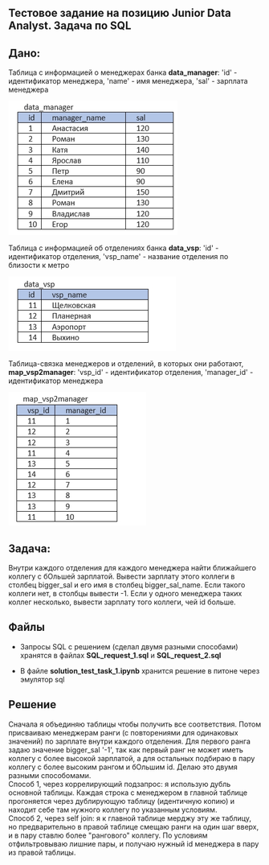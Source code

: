 ## Тестовое задание на позицию Junior Data Analyst. Задача по SQL

## Дано:

Таблица с информацией о менеджерах банка **data_manager**:
'id' - идентификатор менеджера,
'name' - имя менеджера,
'sal' - зарплата менеджера

<img src="images/data_manager.jpg" alt="pic1">

Таблица с информацией об отделениях банка **data_vsp**:
'id' - идентификатор отделения,
'vsp_name' - название отделения по близости к метро

<img src="images/data_vsp.jpg" alt="pic1">

Таблица-связка менеджеров и отделений, в которых они работают, **map_vsp2manager**:
'vsp_id' - идентификатор отделения,
'manager_id' - идентификатор менеджера

<img src="images/map_vsp2manager.jpg" alt="pic1"> 

## Задача:
Внутри каждого отделения для каждого менеджера найти ближайшего коллегу с бОльшей зарплатой. Вывести зарплату этого коллеги в столбец bigger_sal и его имя в столбец bigger_sal_name. Если такого коллеги нет, в столбцы вывести -1. Если у одного менеджера таких коллег несколько, вывести зарплату того коллеги, чей id больше.



## Файлы

* Запросы SQL с решением (сделал двумя разными способами) хранятся в файлах **SQL_request_1.sql** и **SQL_request_2.sql**

* В файле **solution_test_task_1.ipynb** хранится решение в питоне через эмулятор sql

## Решение

Сначала я объединяю таблицы чтобы получить все соответствия. Потом присваиваю менеджерам ранги (с повторениями для одинаковых значений) по зарплате внутри каждого отделения. Для первого ранга задаю значение bigger_sal '-1', так как первый ранг не может иметь коллегу с более высокой зарплатой, а для остальных подбираю в пару коллегу с более высоким рангом и бОльшим id. Делаю это двумя разными способомами.\
Способ 1, через коррелирующий подзапрос: я использую дубль основной таблицы. Каждая строка с менеджером в главной таблице прогоняется через дублирующую таблицу (идентичную копию) и находит себе там нужного коллегу по указанным условиям.\
Способ 2, через self join: я к главной таблице мерджу эту же таблицу, но предварительно в правой таблице смещаю ранги на один шаг вверх, и в пару ставлю более "рангового" коллегу. По условиям отфильтровываю лишние пары, и получаю нужный id менеджера в пару из правой таблицы.
